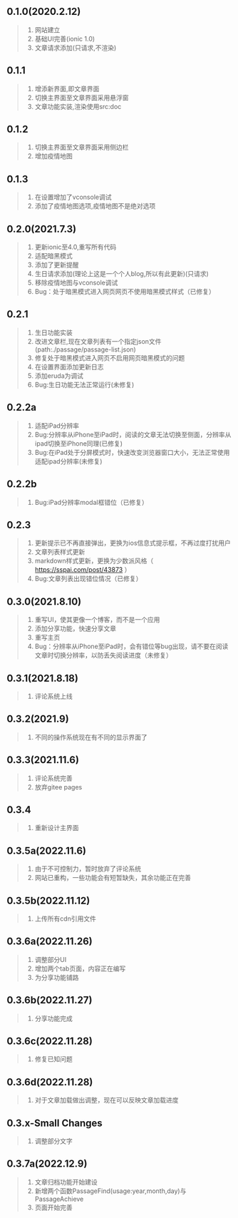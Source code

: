 ## 0.1.0(2020.2.12)
>1. 网站建立
>2. 基础UI完善(ionic 1.0)
>3. 文章请求添加(只请求,不渲染)
## 0.1.1
>1. 增添新界面,即文章界面
>2. 切换主界面至文章界面采用悬浮窗
>3. 文章功能实装,渲染使用src:doc
## 0.1.2
>1. 切换主界面至文章界面采用侧边栏
>2. 增加疫情地图
## 0.1.3
>1. 在设置增加了vconsole调试
>2. 添加了疫情地图选项,疫情地图不是绝对选项
## 0.2.0(2021.7.3)
>1. 更新ionic至4.0,重写所有代码
>2. 适配暗黑模式
>3. 添加了更新提醒
>4. 生日请求添加(理论上这是一个个人blog,所以有此更新)(只请求)
>5. 移除疫情地图与vconsole调试
>6. Bug：处于暗黑模式进入网页网页不使用暗黑模式样式（已修复）
## 0.2.1
>1. 生日功能实装
>2. 改进文章栏,现在文章列表有一个指定json文件(path:./passage/passage-list.json)
>3. 修复处于暗黑模式进入网页不启用网页暗黑模式的问题
>4. 在设置界面添加更新日志
>5. 添加eruda为调试
>6. Bug:生日功能无法正常运行(未修复)
## 0.2.2a
>1. 适配iPad分辨率
>2. Bug:分辨率从iPhone至iPad时，阅读的文章无法切换至侧面，分辨率从ipad切换至iPhone同理(已修复)
>3. Bug:在iPad处于分屏模式时，快速改变浏览器窗口大小，无法正常使用适配ipad分辨率(未修复)
## 0.2.2b
>1. Bug:iPad分辨率modal框错位（已修复）
## 0.2.3
>1. 更新提示已不再直接弹出，更换为ios信息式提示框，不再过度打扰用户
>2. 文章列表样式更新
>3. markdown样式更新，更换为少数派风格（ https://sspai.com/post/43873 ）
>4. Bug:文章列表出现错位情况（已修复）
## 0.3.0(2021.8.10)
>1. 重写UI，使其更像一个博客，而不是一个应用
>2. 添加分享功能，快速分享文章
>3. 重写主页
>4. Bug：分辨率从iPhone至iPad时，会有错位等bug出现，请不要在阅读文章时切换分辨率，以防丢失阅读进度（未修复）
## 0.3.1(2021.8.18)
>1. 评论系统上线
## 0.3.2(2021.9)
>1. 不同的操作系统现在有不同的显示界面了
## 0.3.3(2021.11.6)
>1. 评论系统完善
>2. 放弃gitee pages
## 0.3.4
>1. 重新设计主界面
## 0.3.5a(2022.11.6)
>1. 由于不可控制力，暂时放弃了评论系统
>2. 网站已重构，一些功能会有短暂缺失，其余功能正在完善
## 0.3.5b(2022.11.12)
>1. 上传所有cdn引用文件
## 0.3.6a(2022.11.26)
>1. 调整部分UI
>2. 增加两个tab页面，内容正在编写
>3. 为分享功能铺路
## 0.3.6b(2022.11.27)
>1. 分享功能完成
## 0.3.6c(2022.11.28)
>1. 修复已知问题
## 0.3.6d(2022.11.28)
>1. 对于文章加载做出调整，现在可以反映文章加载进度
## 0.3.x-Small Changes
>1. 调整部分文字
## 0.3.7a(2022.12.9)
>1. 文章归档功能开始建设
>2. 新增两个函数PassageFind(usage:year,month,day)与PassageAchieve
>3. 页面开始完善